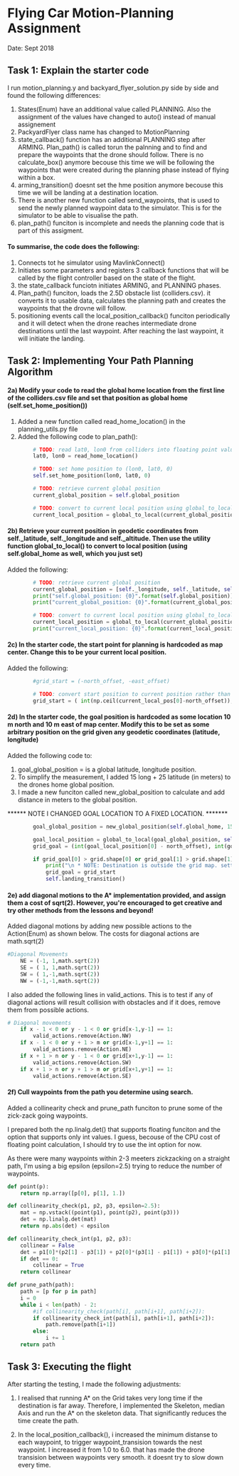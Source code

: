 # Flying Car Motion-Planning Assignment
Date: Sept 2018


## Task 1: Explain the starter code

I run motion_planning.y and backyard_flyer_solution.py side by side and found the following differences: 

1. States(Enum) have an additional value called PLANNING. Also the assignment of the values have changed to auto() instead of manual assignement 
2. PackyardFlyer class name has changed to MotionPlanning
3. state_callback() function has an additional PLANNING step after ARMING. Plan_path() is called torun the palnning and to find and prepare the waypoints that the drone should follow. 
There is no calculate_box() anymore becouse this time we will be following the waypoints that were created during the planning phase instead of flying within a box. 
4. arming_transition() doesnt set the hme position anymore becouse this time we will be landing at a destination location.
5. There is another new function called send_waypoints, that is used to send the newly planned waypoint data to the simulator. This is for the simulator to be able to visualise the path. 
6. plan_path() funciton is incomplete and needs the planning code that is part of this assigment. 


#### To summarise, the code does the following: 

1. Connects tot he simulator using MavlinkConnect()
2. Initiates some parameters and registers 3 callback functions that will be called by the flight controller based on the state of the flight. 
3. the state_callback funciotn initiates ARMING, and PLANNING phases. 
4. Plan_path() funciton, loads the 2.5D obstacle list (colliders.csv). it converts it to usable data, calculates the planning path and creates the waypoints that the drovne will follow. 
5. positioning events call the local_position_callback() funciton periodically and it will detect when the drone reaches  intermediate drone destinations until the last waypoint. After reaching the last waypoint, it will initiate the landing.


## Task 2: Implementing Your Path Planning Algorithm

#### 2a) Modify your code to read the global home location from the first line of the colliders.csv file and set that position as global home (self.set_home_position())

1. Added a new function called read_home_location() in the planning_utils.py file
2. Added the following code to plan_path():

```python
        # TODO: read lat0, lon0 from colliders into floating point values
        lat0, lon0 = read_home_location()

        # TODO: set home position to (lon0, lat0, 0)
        self.set_home_position(lon0, lat0, 0)

        # TODO: retrieve current global position
        current_global_position = self.global_position

        # TODO: convert to current local position using global_to_local()
        current_local_position = global_to_local(current_global_position, self.global_home)
```        

#### 2b) Retrieve your current position in geodetic coordinates from self._latitude, self._longitude and self._altitude. Then use the utility function global_to_local() to convert to local position (using self.global_home as well, which you just set)

Added the following: 

```python
        # TODO: retrieve current global position
        current_global_position = [self._longitude, self._latitude, self._altitude]
        print("self.global_position: {0}".format(self.global_position))
        print("current_global_position: {0}".format(current_global_position))

        # TODO: convert to current local position using global_to_local()
        current_local_position = global_to_local(current_global_position, self.global_home)
        print("current_local_position: {0}".format(current_local_position))
```        

#### 2c) In the starter code, the start point for planning is hardcoded as map center. Change this to be your current local position.

Added the following: 

```python
        #grid_start = (-north_offset, -east_offset)

        # TODO: convert start position to current position rather than map center
        grid_start = ( int(np.ceil(current_local_pos[0]-north_offset)), int(np.ceil(current_local_pos[1]-east_offset) )
```     

#### 2d) In the starter code, the goal position is hardcoded as some location 10 m north and 10 m east of map center. Modify this to be set as some arbitrary position on the grid given any geodetic coordinates (latitude, longitude)

Added the following code to:
1. goal_global_position = is a global latitude, longitude position. 
2. To simplify the measurement, I added 15 long + 25 latitude (in meters) to the drones home global position. 
2. I made a new funciton called new_global_position to calculate and add distance in meters to the global position.

****** NOTE I CHANGED GOAL LOCATION TO A FIXED LOCATION. *******

```python
        goal_global_position = new_global_position(self.global_home, 15, 25) #adding 15 x 25 meters to the global_home position. 

        goal_local_position = global_to_local(goal_global_position, self.global_home)
        grid_goal = (int(goal_local_position[0] - north_offset), int(goal_local_position[1] - east_offset))

        if grid_goal[0] > grid.shape[0] or grid_goal[1] > grid.shape[1] or grid_goal[0] < 0 or grid_goal[1] < 0:
            print("\n * NOTE: Destination is outside the grid map. setting it back to start ")
            grid_goal = grid_start
            self.landing_transition()
```   



#### 2e) add diagonal motions to the A* implementation provided, and assign them a cost of sqrt(2). However, you're encouraged to get creative and try other methods from the lessons and beyond!

Added diagonal motions by adding new possible actions to the Action(Enum) as shown below. The costs for diagonal actions are math.sqrt(2)

```python
#Diagonal Movements
    NE = (-1, 1,math.sqrt(2))
    SE = ( 1, 1,math.sqrt(2))
    SW = ( 1,-1,math.sqrt(2))
    NW = (-1,-1,math.sqrt(2))
``` 

I also added the following lines in valid_actions. This is to test if any of diagonal actions will result collision with obstacles and if it does, remove them from possible actions. 

```python
# Diagonal movements
    if x - 1 < 0 or y - 1 < 0 or grid[x-1,y-1] == 1:
        valid_actions.remove(Action.NW)
    if x - 1 < 0 or y + 1 > m or grid[x-1,y+1] == 1:
        valid_actions.remove(Action.NE)
    if x + 1 > n or y - 1 < 0 or grid[x+1,y-1] == 1:
        valid_actions.remove(Action.SW)
    if x + 1 > n or y + 1 > m or grid[x+1,y+1] == 1:
        valid_actions.remove(Action.SE)
```        


#### 2f) Cull waypoints from the path you determine using search.


Added a collinearity check and prune_path funciton to prune some of the zick-zack going waypoints. 

I prepared both the np.linalg.det() that supports floating funciton and the option that supports only int values. I guess, becouse of the CPU cost of floating point calculation, I should try to use the int option for now. 

As there were many waypoints within 2-3 meeters zickzacking on a straight path, I'm using a big epsilon (epsilon=2.5) trying to reduce the number of waypoints. 

```python
def point(p):
    return np.array([p[0], p[1], 1.])

def collinearity_check(p1, p2, p3, epsilon=2.5): 
    mat = np.vstack((point(p1), point(p2), point(p3)))
    det = np.linalg.det(mat)
    return np.abs(det) < epsilon

def collinearity_check_int(p1, p2, p3): 
    collinear = False
    det = p1[0]*(p2[1] - p3[1]) + p2[0]*(p3[1] - p1[1]) + p3[0]*(p1[1] - p2[1])
    if det == 0:
        collinear = True
    return collinear

def prune_path(path):
    path = [p for p in path]
    i = 0
    while i < len(path) - 2:
        #if collinearity_check(path[i], path[i+1], path[i+2]):
        if collinearity_check_int(path[i], path[i+1], path[i+2]):
            path.remove(path[i+1])
        else:
            i += 1
    return path
```       



## Task 3: Executing the flight

After starting the testing, I made the following adjustments: 

1. I realised that running A* on the Grid takes very long time if the destination is far away. Therefore, I implemented the Skeleton, median Axis and run the A* on the skeleton data. That significantly reduces the time create the path. 

2. In the local_position_callback(), i increased the minimum distanse to each waypoint, to trigger waypoint_transision towards the nest waypoint. I increased it from 1.0 to 6.0. that has made the drone transision between waypoints very smooth. it doesnt try to slow down every time.  







